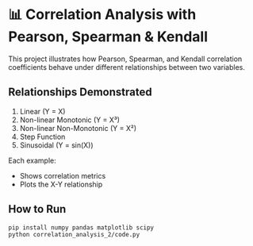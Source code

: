 # 📊 Correlation Analysis with Pearson, Spearman & Kendall

This project illustrates how Pearson, Spearman, and Kendall correlation coefficients behave under different relationships between two variables.

## Relationships Demonstrated
1. Linear (Y = X)
2. Non-linear Monotonic (Y = X³)
3. Non-linear Non-Monotonic (Y = X²)
4. Step Function
5. Sinusoidal (Y = sin(X))

Each example:
- Shows correlation metrics
- Plots the X-Y relationship

## How to Run

```bash
pip install numpy pandas matplotlib scipy
python correlation_analysis_2/code.py
```

